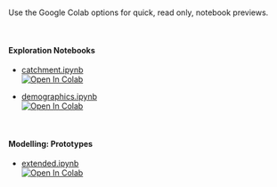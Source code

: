 <br>

Use the Google Colab options for quick, read only, notebook previews.

<br>

#### Exploration Notebooks

* [catchment.ipynb](./explorations/catchment.ipynb)<br>
  [![Open In Colab](https://colab.research.google.com/assets/colab-badge.svg)](https://colab.research.google.com/github/premodelling/infections/blob/develop/notebooks/explorations/catchment.ipynb)

* [demographics.ipynb](./explorations/demographics.ipynb)<br>
  [![Open In Colab](https://colab.research.google.com/assets/colab-badge.svg)](https://colab.research.google.com/github/premodelling/infections/blob/develop/notebooks/explorations/demographics.ipynb)

<br>

#### Modelling: Prototypes

* [extended.ipynb](./modelling/extended.ipynb)<br>
  [![Open In Colab](https://colab.research.google.com/assets/colab-badge.svg)](https://colab.research.google.com/github/premodelling/infections/blob/develop/notebooks/modelling/extended.ipynb)


<br>
<br>

<br>
<br>

<br>
<br>

<br>
<br>
